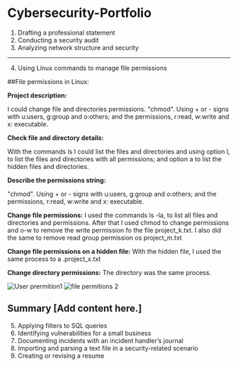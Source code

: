 # Cybersecurity-Portfolio

1. Drafting a professional statement
2. Conducting a security audit
3. Analyzing network structure and security
--------------------------------------------------------------------------------------------------------------------------------------------------------------------
4. Using Linux commands to manage file permissions

##File permissions in Linux:

**Project description:**

I could change file and directories permissions. "chmod". Using + or - signs with u:users, g:group and o:others; and the permissions, r:read, w:write and x: executable.

**Check file and directory details:**

With the commands ls I could list the files and directories and using option l, to list the files and directories with all permissions; and option a to list the hidden files and directories.

**Describe the permissions string:**

"chmod". Using + or - signs with u:users, g:group and o:others; and the permissions, r:read, w:write and x: executable.

**Change file permissions:**
I used the commands ls -la, to list all files and directories and permissions. After that I used chmod to change permissions and o-w to remove the write permission fo the file project_k.txt. I also did the same to remove read group permission os project_m.txt


**Change file permissions on a hidden file:**
With the hidden file, I used the same process to a .project_x.txt

**Change directory permissions:**
The directory was the same process.


![User prermition1](https://github.com/evedark/Cybersecurity-Portfolio/assets/6460489/62864ac4-f667-4665-b78f-4ce98788d2dc)
![file permitions 2](https://github.com/evedark/Cybersecurity-Portfolio/assets/6460489/cd8a29ff-29de-46b5-8d8d-b598f0f530f2)

Summary
[Add content here.]
--------------------------------------------------------------------------------------------------------------------------------------------------------------------
5. Applying filters to SQL queries
6. Identifying vulnerabilities for a small business
7. Documenting incidents with an incident handler’s journal
8. Importing and parsing a text file in a security-related scenario
9. Creating or revising a resume






